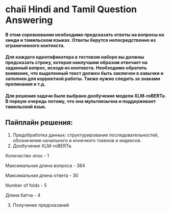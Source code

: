 # chaii Hindi and Tamil Question Answering
#### В этом соревновании необходимо предсказать ответы на вопросы на хинди и тамильском языках. Ответы берутся непосредственно из ограниченного контекста.
#### Для каждого идентификатора в тестовом наборе вы должны предсказать строку, которая наилучшим образом отвечает на заданный вопрос, исходя из контекста. Необходимо обратить внимание, что выделенный текст должен быть заключен в кавычки и заполнен для корректной работы. Также нужно следить за знаками препинания и т.д.
#### Для решения задачи было выбрано дообучение модели XLM-roBERTa. В первую очередь потому, что она мультиязычна и поддерживает тамильский язык. 
## Пайплайн решения:
1) Предобработка данных: структурирование последовательностей, обозначение начального и конечного токенов и индексов.
2) Дообучение XLM-roBERTa.

Количество эпох - 1

Максимальная длина вопроса - 384

Максимальная длина ответа - 30

Number of folds - 5

Длина батча - 4

3) Получение предсказаний
